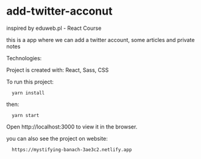 # add-twitter-acconut
inspired by eduweb.pl - React Course

this is a app where we can add a twitter account, some articles and private notes 

Technologies:

Project is created with: React, Sass, CSS


To run this project:

      yarn install
then:

      yarn start

Open http://localhost:3000 to view it in the browser.



you can also see the project on website:

      https://mystifying-banach-3ae3c2.netlify.app
